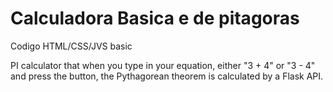 # Calculadora Basica e de pitagoras
 Codigo HTML/CSS/JVS basic

PI calculator that when you type in your equation, either "3 + 4" or "3 - 4" and press the button, the Pythagorean theorem is calculated by a Flask API.
